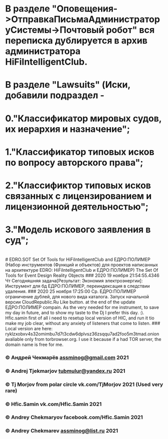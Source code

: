 # В разделе "Оповещения->ОтправкаПисьмаАдминистраторуСистемы->Почтовый робот" вся переписка дублируется в архив администратора HiFiIntelligentClub.
# В разделе "Lawsuits" (Иски, добавили подраздел - 
# 0."Классификатор мировых судов, их иерархия и назначение";
# 1."Классификатор типовых исков по вопросу авторского права";
# 2."Классификтор типовых исков связанных с лицензированием и лицензионной деятельностью";
# 3."Модель искового заявления в суд";
<br/>
# EDRO.SOT Set Of Tools for HiFiIntelligentClub and ЕДРО:ПОЛИМЕР (Набор инструментов (Функций и объектов) для проектов написанных на архитектуре EDRO: HiFiIntelligentClub и ЕДРО:ПОЛИМЕР)
The Set Of Tools for Event Design Reality Objects
### 2020 19 ноября 21:54:55.4346 Чт Сегодняшняя задача[Результат: Экономия электроэнергии]: Инструмент для бд ЕДРО:ПОЛИМЕР, переиндексация в следствии удаления.
### 2020 25 ноября 17:25:00 Ср. ЕДРО:ПОЛИМЕР ограничение дублей, для нового вида каталога. Запуск начальной версии CloudRepublic.Ru Like button. at the end of the update ЕДРО:ПОЛИМЕР compain. As the very needed for me instrument, to save my day in future, and to show my taste to the Dj I prefer this day. :). Hfic.samin first of all i need to resetup local version of HIC, and run it tio make my job clear, without any anxiety of listeners that come to listen.
### Local version are here: ryklzxobxv4s32omimbu7d7t3cdw6dplvsz36zsqqu7ad2foo5m3tmad.onion avaliable only from torbrowser.org. I use it because if a had TOR server, the domain name is free for me.


### © Андрей Чекмарёв assminog@gmail.com 2021
### © Andrej Tjekmarjov tubmulur@yandex.ru 2021
### © Tj Morjov from polar circle vk.com/TjMorjov  2021 (Used very rare)
### © Hfic.Samin vk.com/Hfic.Samin 2021
### © Andrey Chekmaryov facebook.com/Hfic.Samin 2021
### © Andrey Chekmarev assminog@list.ru 2021

